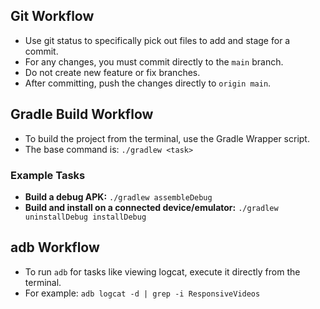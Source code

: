 ## Git Workflow
- Use git status to specifically pick out files to add and stage for a commit.
- For any changes, you must commit directly to the `main` branch.
- Do not create new feature or fix branches.
- After committing, push the changes directly to `origin main`.

## Gradle Build Workflow
- To build the project from the terminal, use the Gradle Wrapper script.
- The base command is: `./gradlew <task>`

### Example Tasks
- **Build a debug APK:**
  `./gradlew assembleDebug`
- **Build and install on a connected device/emulator:**
  `./gradlew uninstallDebug installDebug`

## adb Workflow
- To run `adb` for tasks like viewing logcat, execute it directly from the terminal.
- For example: `adb logcat -d | grep -i ResponsiveVideos`